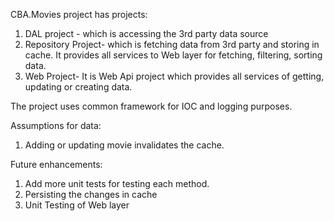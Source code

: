 CBA.Movies project has projects:
1. DAL project - which is accessing the 3rd party data source
2. Repository Project- which is fetching data from 3rd party and storing in cache. 
It provides all services to Web layer for fetching, filtering, sorting data.
3. Web Project- It is Web Api project which provides all services of getting, updating or creating data.

The project uses common framework for IOC and logging purposes.

Assumptions for data:

1. Adding or updating movie invalidates the cache. 

Future enhancements:
1. Add more unit tests for testing each method.
2. Persisting the changes in cache
3. Unit Testing of Web layer